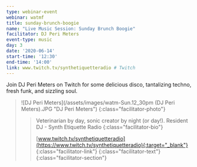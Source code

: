 ```yaml
---
type: webinar-event
webinar: watmf
title: sunday-brunch-boogie
name: "Live Music Session: Sunday Brunch Boogie"
facilitator: DJ Peri Meters
event-type: music
day: 3
date: '2020-06-14'
start-time: '12:30'
end-time: '14:00'
link: www.twitch.tv/synthetiquetteradio # Twitch
---
```


Join DJ Peri Meters on Twitch for some delicious disco, tantalizing techno, fresh funk, and sizzling soul.

> ![DJ Peri Meters](/assets/images/watm-Sun.12_30pm (DJ Peri Meters).JPG "DJ Peri Meters")
> {:class="facilitator-photo"}
>
> > Veterinarian by day, sonic creator by night (or day!). Resident DJ - Synth Etiquette Radio
> > {:class="facilitator-bio"}
> >
> > [www.twitch.tv/synthetiquetteradio](https://www.twitch.tv/synthetiquetteradio){:target="_blank"}
> > {:class="facilitator-link"}
> {:class="facilitator-text"}
{:class="facilitator-section"}

